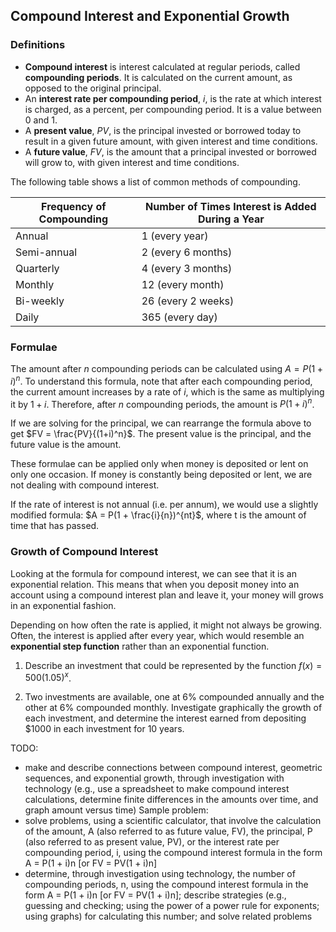 Compound Interest and Exponential Growth
-------

### Definitions

* **Compound interest** is interest calculated at regular periods, called **compounding periods**. It is calculated on the current amount, as opposed to the original principal.
* An **interest rate per compounding period**, $i$, is the rate at which interest is charged, as a percent, per compounding period. It is a value between 0 and 1. 
* A **present value**, $PV$, is the principal invested or borrowed today to result in a given future amount, with given interest and time conditions.
* A **future value**, $FV$, is the amount that a principal invested or borrowed will grow to, with given interest and time conditions.

The following table shows a list of common methods of compounding.

| Frequency of Compounding | Number of Times Interest is Added During a Year |
| --- | --- |
| Annual | 1 (every year) 
| Semi-annual | 2 (every 6 months)|
| Quarterly | 4 (every 3 months) |
| Monthly | 12 (every month) |
| Bi-weekly | 26 (every 2 weeks) |
| Daily | 365 (every day) |


### Formulae

The amount after $n$ compounding periods can be calculated using $A = P(1 + i)^n$. To understand this formula, note that after each compounding period, the current amount increases by a rate of $i$, which is the same as multiplying it by $1 + i$. Therefore, after $n$ compounding periods, the amount is $P(1 + i)^n$. 

If we are solving for the principal, we can rearrange the formula above to get $FV = \frac{PV}{(1+i)^n}$. The present value is the principal, and the future value is the amount.

These formulae can be applied only when money is deposited or lent on only one occasion. If money is constantly being deposited or lent, we are not dealing with compound interest. 

If the rate of interest is not annual (i.e. per annum), we would use a slightly modified formula: $A = P(1 + \frac{i}{n})^{nt}$, where t is the amount of time that has passed.


### Growth of Compound Interest

Looking at the formula for compound interest, we can see that it is an exponential relation. This means that when you deposit money into an account using a compound interest plan and leave it, your money will grows in an exponential fashion.

Depending on how often the rate is applied, it might not always be growing. Often, the interest is applied after every year, which would resemble an **exponential step function** rather than an exponential function.

1. Describe an investment that could be represented by the function $f(x) = 500(1.05)^x$. 

2. Two investments are available, one at 6% compounded annually and the other at 6% compounded monthly. Investigate graphically the growth of each investment, and determine the interest earned from depositing $1000 in each investment for 10 years. 

TODO:
- make and describe connections between compound interest, geometric sequences, and exponential growth, through investigation with technology (e.g., use a spreadsheet to make compound interest calculations, determine finite differences in the amounts over time, and graph amount versus time) 
Sample problem: 
- solve problems, using a scientific calculator, that involve the calculation of the amount, A (also referred to as future value, FV), the principal, P (also referred to as present value, PV), or the interest rate per compounding period, i, using the compound interest formula in the form A = P(1 + i)n [or FV = PV(1 + i)n] 
- determine, through investigation using technology, the number of compounding periods, n, using the compound interest formula in the form A = P(1 + i)n [or FV = PV(1 + i)n]; describe strategies (e.g., guessing and checking; using the power of a power rule for exponents; using graphs) for calculating this number; and solve related problems 